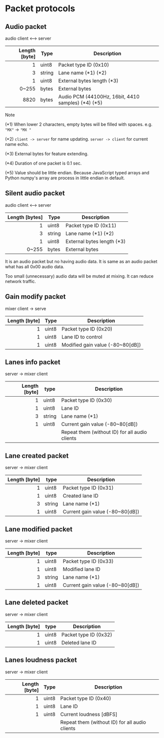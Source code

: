 # Packet protocols

## Audio packet

audio client <--> server

| Length [byte] | Type   | Description                                          |
| ------------: | ------ | ---------------------------------------------------- |
|             1 | uint8  | Packet type ID (0x10)                                |
|             3 | string | Lane name (\*1) (\*2)                                |
|             1 | uint8  | External bytes length (\*3)                          |
|         0~255 | bytes  | External bytes                                       |
|          8820 | bytes  | Audio PCM (44100Hz, 16bit, 4410 samples) (\*4) (\*5) |

> [!NOTE]
>
> (\*1) When lower 2 characters, empty bytes will be filled with spaces. e.g. `"MX"` -> `"MX "`
>
> (\*2) `client -> server` for name updating. `server -> client` for current name echo.
>
> (\*3) External bytes for feature extending.
>
> (\*4) Duration of one packet is 0.1 sec.
>
> (\*5) Value should be little endian. Because JavaScript typed arrays and Python numpy's array are process in little endian in default.

## Silent audio packet

audio client <--> server

| Length [bytes] | Type   | Description                 |
| -------------: | ------ | --------------------------- |
|              1 | uint8  | Packet type ID (0x11)       |
|              3 | string | Lane name (\*1) (\*2)       |
|              1 | uint8  | External bytes length (\*3) |
|          0~255 | bytes  | External bytes              |

It is an audio packet but no having audio data. It is same as an audio packet what has all 0x00 audio data.

Too small (unnecessary) audio data will be muted at mixing. It can reduce network traffic.

## Gain modify packet

mixer client -> serve

| Length [byte] | Type  | Description                       |
| ------------: | ----- | --------------------------------- |
|             1 | uint8 | Packet type ID (0x20)             |
|             1 | uint8 | Lane ID to control                |
|             1 | uint8 | Modified gain value (-80\~80[dB]) |

## Lanes info packet

server -> mixer client

| Length [byte] | type   | Description                                    |
| ------------: | ------ | ---------------------------------------------- |
|             1 | uint8  | Packet type ID (0x30)                          |
|             1 | uint8  | Lane ID                                        |
|             3 | string | Lane name (\*1)                                |
|             1 | uint8  | Current gain value (-80\~80[dB])               |
|               |        | Repeat them (without ID) for all audio clients |

## Lane created packet

server -> mixer client

| Length [byte] | type   | Description                      |
| ------------: | ------ | -------------------------------- |
|             1 | uint8  | Packet type ID (0x31)            |
|             1 | uint8  | Created lane ID                  |
|             3 | string | Lane name (\*1)                  |
|             1 | uint8  | Current gain value (-80\~80[dB]) |

## Lane modified packet

server -> mixer client

| Length [byte] | type   | Description                      |
| ------------: | ------ | -------------------------------- |
|             1 | uint8  | Packet type ID (0x33)            |
|             1 | uint8  | Modified lane ID                 |
|             3 | string | Lane name (\*1)                  |
|             1 | uint8  | Current gain value (-80\~80[dB]) |

## Lane deleted packet

server -> mixer client

| Length [byte] | type  | Description           |
| ------------: | ----- | --------------------- |
|             1 | uint8 | Packet type ID (0x32) |
|             1 | uint8 | Deleted lane ID       |

## Lanes loudness packet

server -> mixer client

| Length [byte] | Type  | Description                                    |
| ------------: | ----- | ---------------------------------------------- |
|             1 | uint8 | Packet type ID (0x40)                          |
|             1 | uint8 | Lane ID                                        |
|             1 | uint8 | Current loudness [dBFS]                        |
|               |       | Repeat them (without ID) for all audio clients |
